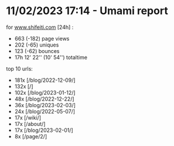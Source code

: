 # 11/02/2023 17:14 - Umami report
for www.shifeiti.com [24h] :

 - 663 (-182) page views
 - 202 (-65) uniques
 - 123 (-62) bounces
 - 17h 12' 22'' (10' 54'') totaltime


top 10 urls:
 - 181x [/blog/2022-12-09/]
 - 132x [/]
 - 102x [/blog/2023-01-12/]
 - 48x [/blog/2022-12-22/]
 - 36x [/blog/2023-02-03/]
 - 24x [/blog/2022-05-07/]
 - 17x [/wiki/]
 - 17x [/about/]
 - 17x [/blog/2023-02-01/]
 - 8x [/page/2/]


